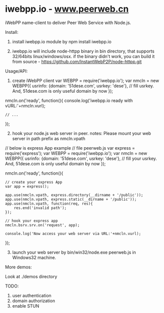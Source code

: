 iwebpp.io - www.peerweb.cn
=========

iWebPP name-client to deliver Peer Web Service with Node.js.


Install:
  
1. install iwebpp.io module by npm install iwebpp.io

2. iwebpp.io will include node-httpp binary in bin directory, that supports 32/64bits linux/windows/osx. 
   if the binary didn't work, you can build it from source - https://github.com/InstantWebP2P/node-httpp.git


Usage/API:

1. create iWebPP client
  var WEBPP = require('iwebpp.io');
  var nmcln = new WEBPP({
    usrinfo: {domain: '51dese.com', usrkey: 'dese'}, // fill usrkey. And, 51dese.com is only useful domain by now
  });

  nmcln.on('ready', function(){
    console.log('iwebpp.io ready with vURL:'+nmcln.vurl);
    
    // ...
  });
  
2. hook your node.js web server in peer. 
   notes: Please mount your web server in path prefix as nmcln.vpath

// below is express App example
// file peerweb.js
var express = require('express');
var WEBPP = require('iwebpp.io');
var nmcln = new WEBPP({
    usrinfo: {domain: '51dese.com', usrkey: 'dese'}, // fill your usrkey. And, 51dese.com is only useful domain by now
  });
  
  nmcln.on('ready', function(){
    
    // create your express App
    var app = express();

    app.use(nmcln.vpath, express.directory(__dirname + '/public'));
    app.use(nmcln.vpath, express.static(__dirname + '/public'));
    app.use(nmcln.vpath, function(req, res){
        res.end('invalid path');
    });
    
    // hook your express app
    nmcln.bsrv.srv.on('request', app);
    
    console.log('Now access your web server via URL:'+nmcln.vurl);
  });

3. launch your web server by bin/win32/node.exe peerweb.js in Windows32 machine.


More demos:

  Look at ./demos directory
  

TODO:

  1. user authentication
  2. domain authorization
  3. enable STUN 
